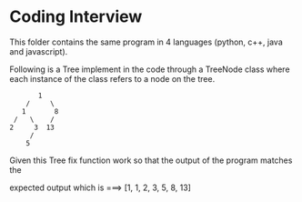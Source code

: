 # Coding Interview

This folder contains the same program in 4 languages (python, c++, java and javascript).

Following is a Tree implement in the code through a TreeNode class where each instance of the class refers to a node on the tree.

```
       1
    /     \
   1       8
 /   \    /
2     3  13
     /
    5
```
Given this Tree fix function work so that the output of the program matches the

expected output which is  ===>    [1, 1, 2, 3, 5, 8, 13]
